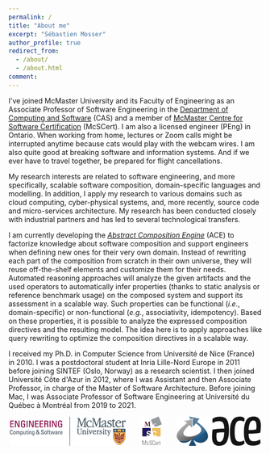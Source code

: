 ```yaml
---
permalink: /
title: "About me"
excerpt: "Sébastien Mosser"
author_profile: true
redirect_from:
  - /about/
  - /about.html
comment:
---
```


I've joined McMaster University and its Faculty of Engineering as an Associate Professor of Software Engineering in the [Department of Computing and Software](https://www.eng.mcmaster.ca/cas) (CAS) and a member of [McMaster Centre for Software Certification](https://www.mcscert.ca/) (McSCert). I am also a licensed engineer (PEng) in Ontario. When working from home, lectures or Zoom calls might be interrupted anytime because cats would play with the webcam wires. I am also quite good at breaking software and information systems. And if we ever have to travel together, be prepared for flight cancellations.

My research interests are related to software engineering, and more specifically, scalable software composition, domain-specific languages and modelling. In addition, I apply my research to various domains such as cloud computing, cyber-physical systems, and, more recently, source code and micro-services architecture. My research has been conducted closely with industrial partners and has led to several technological transfers.


I am currently developing the [_Abstract Composition Engine_](https://ace-design.github.io/) (ACE) to factorize knowledge about software composition and support engineers when defining new ones for their very own domain. Instead of rewriting each part of the composition from scratch in their own universe, they will reuse off-the-shelf elements and customize them for their needs. Automated reasoning approaches will analyze the given artifacts and the used operators to automatically infer properties (thanks to static analysis or reference benchmark usage) on the composed system and support its assessment in a scalable way. Such properties can be functional (_i.e._, domain-specific) or non-functional (_e.g._, associativity, idempotency).  Based on these properties, it is possible to analyze the expressed composition directives and the resulting model. The idea here is to apply approaches like query rewriting to optimize the composition directives in a scalable way.


I received my Ph.D. in Computer Science from Université de Nice (France) in 2010. I was a postdoctoral student at Inria Lille-Nord Europe in 2011 before joining SINTEF (Oslo, Norway) as a research scientist. I then joined Université Côte d'Azur in 2012, where I was Assistant and then Associate Professor, in charge of the Master of Software Architecture. Before joining Mac, I was Associate Professor of Software Engineering at Université du Québec à Montréal from 2019 to 2021. 

<div align="center">
  <a href="https://www.eng.mcmaster.ca/cas/" target="_blank"><img src="/images/mcmaster-logo.png" /></a>
  &nbsp;&nbsp;&nbsp;&nbsp;&nbsp;
  <a href="https://mcscert.ca" target="_blank"><img src="/images/mcscert-logo.png" /></a>
  &nbsp;&nbsp;&nbsp;&nbsp;&nbsp;
  <a href="https://ace-design.github.io/" target="_blank"><img src="/images/ACE-blue-M.png" /></a>
</div>
